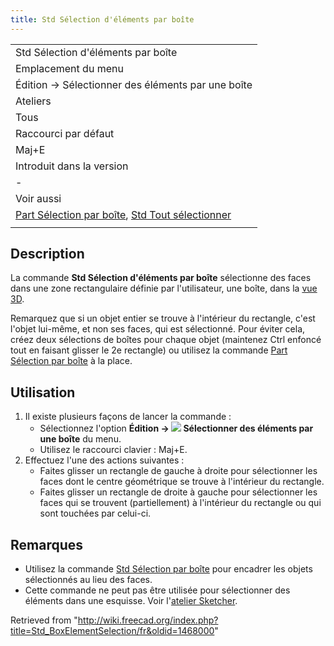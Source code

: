 ```yaml
---
title: Std Sélection d'éléments par boîte
---
```

|  |
| --- |
| Std Sélection d'éléments par boîte |
| Emplacement du menu |
| Édition → Sélectionner des éléments par une boîte |
| Ateliers |
| Tous |
| Raccourci par défaut |
| Maj+E |
| Introduit dans la version |
| - |
| Voir aussi |
| [Part Sélection par boîte](/Part_BoxSelection/fr "Part BoxSelection/fr"), [Std Tout sélectionner](/Std_SelectAll/fr "Std SelectAll/fr") |
|  |

## Description

La commande **Std Sélection d'éléments par boîte** sélectionne des faces dans une zone rectangulaire définie par l'utilisateur, une boîte, dans la [vue 3D](/3D_view/fr "3D view/fr").

Remarquez que si un objet entier se trouve à l'intérieur du rectangle, c'est l'objet lui-même, et non ses faces, qui est sélectionné. Pour éviter cela, créez deux sélections de boîtes pour chaque objet (maintenez Ctrl enfoncé tout en faisant glisser le 2e rectangle) ou utilisez la commande [Part Sélection par boîte](/Part_BoxSelection/fr "Part BoxSelection/fr") à la place.

## Utilisation

1. Il existe plusieurs façons de lancer la commande :
   * Sélectionnez l'option **Édition → ![](/images/Std_BoxElementSelection.svg) Sélectionner des éléments par une boîte** du menu.
   * Utilisez le raccourci clavier : Maj+E.
2. Effectuez l'une des actions suivantes :
   * Faites glisser un rectangle de gauche à droite pour sélectionner les faces dont le centre géométrique se trouve à l'intérieur du rectangle.
   * Faites glisser un rectangle de droite à gauche pour sélectionner les faces qui se trouvent (partiellement) à l'intérieur du rectangle ou qui sont touchées par celui-ci.

## Remarques

* Utilisez la commande [Std Sélection par boîte](/Std_BoxSelection/fr "Std BoxSelection/fr") pour encadrer les objets sélectionnés au lieu des faces.
* Cette commande ne peut pas être utilisée pour sélectionner des éléments dans une esquisse. Voir l'[atelier Sketcher](/Sketcher_Workbench/fr#Méthodes_de_sélection "Sketcher Workbench/fr").

Retrieved from "<http://wiki.freecad.org/index.php?title=Std_BoxElementSelection/fr&oldid=1468000>"